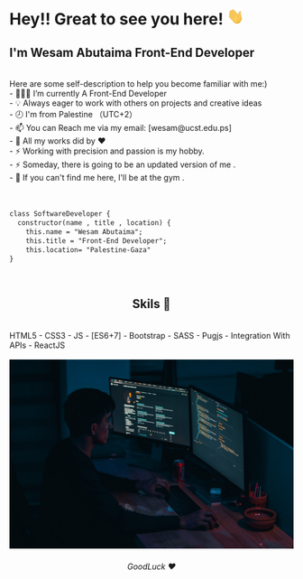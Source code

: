 # Hey!! Great to see you here! <img src="wave.gif" width="30px" height="30px">
##  I'm Wesam Abutaima Front-End Developer
<br/>
Here are some self-description to help you become familiar with me:)<br/>
- 👨🏻‍💻 I’m currently A Front-End Developer<br/>
- 💡 Always eager to work with others on projects and creative ideas<br/>
- 🕗 I'm from Palestine （UTC+2）<br/>
- 📫 You can Reach me via my email: [wesam@ucst.edu.ps]<br/>
- 🔰 All my works did by ❤️ <br/>
- ⚡ Working with precision and passion is my hobby.<br/>
- ⚡ Someday, there is going to be an updated version of me .<br/>
- 🏅 If you can't find me here, I'll be at the gym .<br/>
<br/>
<pre><code>
class SoftwareDeveloper {
  constructor(name , title , location) {
    this.name = "Wesam Abutaima";
    this.title = "Front-End Developer";
    this.location= "Palestine-Gaza"
}</code></pre>
<br/>
<h2 align="center">Skils 🔰</h6>
<br/>
HTML5 - CSS3 - JS - [ES6+7] - Bootstrap - SASS - Pugjs - Integration With APIs - ReactJS
<br/>
<br/>
<img src="mohammad-rahmani-_Fx34KeqIEw-unsplash.jpg" alt="imgs" width="100%" height="80%"></img>
<h6 align="center">GoodLuck ❤️</h6>
